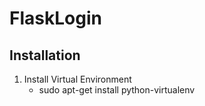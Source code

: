 # FlaskLogin
## Installation
1. Install Virtual Environment
   * sudo apt-get install python-virtualenv
